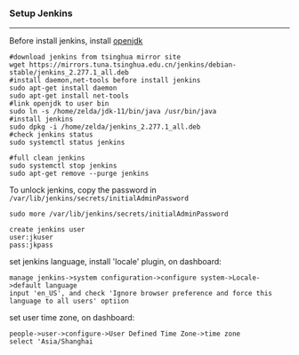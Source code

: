 ### Setup Jenkins
***
Before install jenkins, install [openjdk](../../doc/develop/java.md)  

```shell
#download jenkins from tsinghua mirror site
wget https://mirrors.tuna.tsinghua.edu.cn/jenkins/debian-stable/jenkins_2.277.1_all.deb
#install daemon,net-tools before install jenkins
sudo apt-get install daemon
sudo apt-get install net-tools
#link openjdk to user bin
sudo ln -s /home/zelda/jdk-11/bin/java /usr/bin/java
#install jenkins
sudo dpkg -i /home/zelda/jenkins_2.277.1_all.deb
#check jenkins status
sudo systemctl status jenkins

#full clean jenkins
sudo systemctl stop jenkins
sudo apt-get remove --purge jenkins
```
  
  
To unlock jenkins, copy the password in `/var/lib/jenkins/secrets/initialAdminPassword`
```shell
sudo more /var/lib/jenkins/secrets/initialAdminPassword
``` 
```
create jenkins user  
user:jkuser  
pass:jkpass  
```

set jenkins language, install 'locale' plugin, on dashboard: 
``` 
manage jenkins->system configuration->configure system->Locale->default language  
input 'en_US', and check 'Ignore browser preference and force this language to all users' optiion
```

set user time zone, on dashboard:  
```
people->user->configure->User Defined Time Zone->time zone
select 'Asia/Shanghai
```